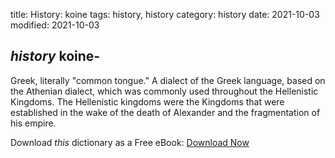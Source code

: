 title: History: koine
tags: history, history
category: history
date: 2021-10-03
modified: 2021-10-03

## _history_  koine-
Greek, literally "common tongue."  A dialect of the
Greek language, based on the Athenian dialect, which was commonly used
throughout the Hellenistic Kingdoms.  The Hellenistic kingdoms were
the Kingdoms that were established in the wake of the death of
Alexander and the fragmentation of his empire.


Download *this* dictionary as a Free eBook: [Download Now]({static}static/CairnsHistoryDictionary.pdf)

